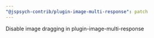 ```yaml
---
"@jspsych-contrib/plugin-image-multi-response": patch
---
```


Disable image dragging in plugin-image-multi-response
